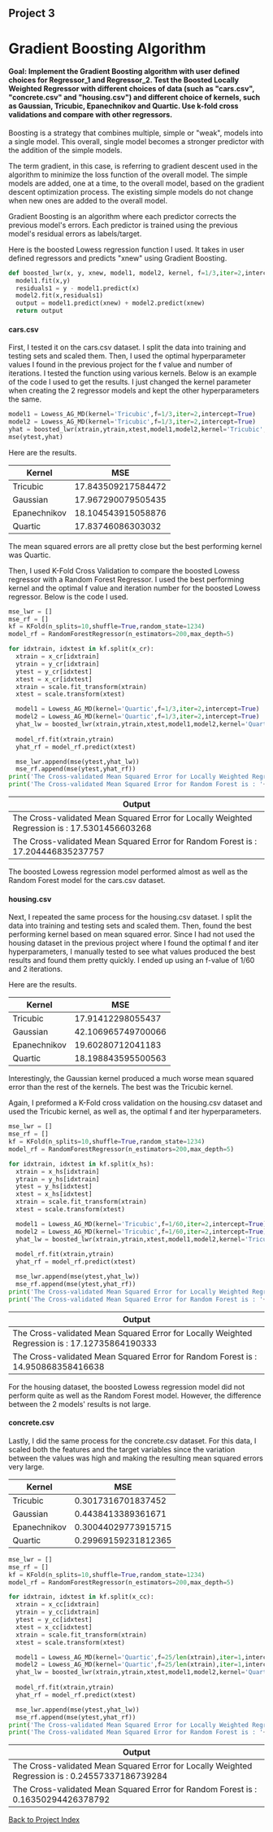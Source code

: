## Project 3
# Gradient Boosting Algorithm
#### Goal: Implement the Gradient Boosting algorithm with user defined choices for Regressor_1 and Regressor_2. Test the Boosted Locally Weighted Regressor with different choices of data (such as "cars.csv", "concrete.csv" and "housing.csv") and different choice of kernels, such as Gaussian, Tricubic, Epanechnikov and Quartic. Use k-fold cross validations and compare with other regressors. 

Boosting is a strategy that combines multiple, simple or "weak", models into a single model. This overall, single model becomes a stronger predictor with the addition of the simple models. 

The term gradient, in this case, is referring to gradient descent used in the algorithm to minimize the loss function of the overall model. The simple models are added, one at a time, to the overall model, based on the gradient descent optimization process. The existing simple models do not change when new ones are added to the overall model.

Gradient Boosting is an algorithm where each predictor corrects the previous model's errors. Each predictor is trained using the previous model's residual errors as labels/target. 

Here is the boosted Lowess regression function I used. It takes in user defined regressors and predicts "xnew" using Gradient Boosting.

```Python
def boosted_lwr(x, y, xnew, model1, model2, kernel, f=1/3,iter=2,intercept=True):
  model1.fit(x,y)
  residuals1 = y - model1.predict(x)
  model2.fit(x,residuals1)
  output = model1.predict(xnew) + model2.predict(xnew)
  return output 
```
#### cars.csv

First, I tested it on the cars.csv dataset. I split the data into training and testing sets and scaled them. Then, I used the optimal hyperparameter values I found in the previous project for the f value and number of iterations. I tested the function using various kernels. Below is an example of the code I used to get the results. I just changed the kernel parameter when creating the 2 regressor models and kept the other hyperparameters the same.

```Python
model1 = Lowess_AG_MD(kernel='Tricubic',f=1/3,iter=2,intercept=True)
model2 = Lowess_AG_MD(kernel='Tricubic',f=1/3,iter=2,intercept=True)
yhat = boosted_lwr(xtrain,ytrain,xtest,model1,model2,kernel='Tricubic',f=1/3,iter=1,intercept=True)
mse(ytest,yhat)
```
Here are the results.

| Kernel      | MSE |
| ----------- | ----------- |
| Tricubic    | 17.843509217584472 |
| Gaussian    | 17.967290079505435 |
| Epanechnikov| 18.104543915058876 |
| Quartic     | 17.83746086303032 |

The mean squared errors are all pretty close but the best performing kernel was Quartic.

Then, I used K-Fold Cross Validation to compare the boosted Lowess regressor with a Random Forest Regressor. I used the best performing kernel and the optimal f value and iteration number for the boosted Lowess regressor. Below is the code I used.

```Python
mse_lwr = []
mse_rf = []
kf = KFold(n_splits=10,shuffle=True,random_state=1234)
model_rf = RandomForestRegressor(n_estimators=200,max_depth=5)

for idxtrain, idxtest in kf.split(x_cr):
  xtrain = x_cr[idxtrain]
  ytrain = y_cr[idxtrain]
  ytest = y_cr[idxtest]
  xtest = x_cr[idxtest]
  xtrain = scale.fit_transform(xtrain)
  xtest = scale.transform(xtest)

  model1 = Lowess_AG_MD(kernel='Quartic',f=1/3,iter=2,intercept=True)
  model2 = Lowess_AG_MD(kernel='Quartic',f=1/3,iter=2,intercept=True)
  yhat_lw = boosted_lwr(xtrain,ytrain,xtest,model1,model2,kernel='Quartic',f=1/3,iter=2,intercept=True)
  
  model_rf.fit(xtrain,ytrain)
  yhat_rf = model_rf.predict(xtest)

  mse_lwr.append(mse(ytest,yhat_lw))
  mse_rf.append(mse(ytest,yhat_rf))
print('The Cross-validated Mean Squared Error for Locally Weighted Regression is : '+str(np.mean(mse_lwr)))
print('The Cross-validated Mean Squared Error for Random Forest is : '+str(np.mean(mse_rf)))
```

| Output      | 
| ----------- |
| The Cross-validated Mean Squared Error for Locally Weighted Regression is : 17.5301456603268    | 
| The Cross-validated Mean Squared Error for Random Forest is : 17.204446835237757    | 

The boosted Lowess regression model performed almost as well as the Random Forest model for the cars.csv dataset.

#### housing.csv

Next, I repeated the same process for the housing.csv dataset. I split the data into training and testing sets and scaled them. Then, found the best performing kernel based on mean squared error. Since I had not used the housing dataset in the previous project where I found the optimal f and iter hyperparameters, I manually tested to see what values produced the best results and found them pretty quickly. I ended up using an f-value of 1/60 and 2 iterations.

Here are the results.

| Kernel      | MSE |
| ----------- | ----------- |
| Tricubic    | 17.91412298055437 |
| Gaussian    | 42.106965749700066 |
| Epanechnikov| 19.60280712041183 |
| Quartic     | 18.198843595500563 |

Interestingly, the Gaussian kernel produced a much worse mean squared error than the rest of the kernels. The best was the Tricubic kernel.

Again, I preformed a K-Fold cross validation on the housing.csv dataset and used the Tricubic kernel, as well as, the optimal f and iter hyperparameters. 

```Python
mse_lwr = []
mse_rf = []
kf = KFold(n_splits=10,shuffle=True,random_state=1234)
model_rf = RandomForestRegressor(n_estimators=200,max_depth=5)

for idxtrain, idxtest in kf.split(x_hs):
  xtrain = x_hs[idxtrain]
  ytrain = y_hs[idxtrain]
  ytest = y_hs[idxtest]
  xtest = x_hs[idxtest]
  xtrain = scale.fit_transform(xtrain)
  xtest = scale.transform(xtest)

  model1 = Lowess_AG_MD(kernel='Tricubic',f=1/60,iter=2,intercept=True)
  model2 = Lowess_AG_MD(kernel='Tricubic',f=1/60,iter=2,intercept=True)
  yhat_lw = boosted_lwr(xtrain,ytrain,xtest,model1,model2,kernel='Tricubic',f=1/60,iter=2,intercept=True)
  
  model_rf.fit(xtrain,ytrain)
  yhat_rf = model_rf.predict(xtest)

  mse_lwr.append(mse(ytest,yhat_lw))
  mse_rf.append(mse(ytest,yhat_rf))
print('The Cross-validated Mean Squared Error for Locally Weighted Regression is : '+str(np.mean(mse_lwr)))
print('The Cross-validated Mean Squared Error for Random Forest is : '+str(np.mean(mse_rf)))
```

| Output      | 
| ----------- |
| The Cross-validated Mean Squared Error for Locally Weighted Regression is : 17.12735864190333    | 
| The Cross-validated Mean Squared Error for Random Forest is : 14.950868358416638   | 

For the housing dataset, the boosted Lowess regression model did not perform quite as well as the Random Forest model. However, the difference between the 2 models' results is not large.

#### concrete.csv

Lastly, I did the same process for the concrete.csv dataset. For this data, I scaled both the features and the target variables since the variation between the values was high and making the resulting mean squared errors very large. 

| Kernel      | MSE |
| ----------- | ----------- |
| Tricubic    | 0.3017316701837452 |
| Gaussian    | 0.4438413389361671 |
| Epanechnikov| 0.30044029773915715 |
| Quartic     | 0.29969159231812365 |

```Python
mse_lwr = []
mse_rf = []
kf = KFold(n_splits=10,shuffle=True,random_state=1234)
model_rf = RandomForestRegressor(n_estimators=200,max_depth=5)

for idxtrain, idxtest in kf.split(x_cc):
  xtrain = x_cc[idxtrain]
  ytrain = y_cc[idxtrain]
  ytest = y_cc[idxtest]
  xtest = x_cc[idxtest]
  xtrain = scale.fit_transform(xtrain)
  xtest = scale.transform(xtest)

  model1 = Lowess_AG_MD(kernel='Quartic',f=25/len(xtrain),iter=1,intercept=True)
  model2 = Lowess_AG_MD(kernel='Quartic',f=25/len(xtrain),iter=1,intercept=True)
  yhat_lw = boosted_lwr(xtrain,ytrain,xtest,model1,model2,kernel='Quartic',f=25/len(xtrain),iter=1,intercept=True)
  
  model_rf.fit(xtrain,ytrain)
  yhat_rf = model_rf.predict(xtest)

  mse_lwr.append(mse(ytest,yhat_lw))
  mse_rf.append(mse(ytest,yhat_rf))
print('The Cross-validated Mean Squared Error for Locally Weighted Regression is : '+str(np.mean(mse_lwr)))
print('The Cross-validated Mean Squared Error for Random Forest is : '+str(np.mean(mse_rf)))
```

| Output      | 
| ----------- |
| The Cross-validated Mean Squared Error for Locally Weighted Regression is : 0.24557337186739284 | 
| The Cross-validated Mean Squared Error for Random Forest is : 0.16350294426378792 | 

[Back to Project Index](https://sofia-huang.github.io/DATA441/)
